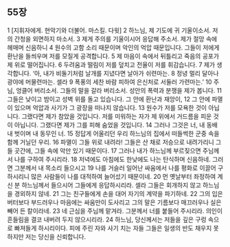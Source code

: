 ## 55장
1 [지휘자에게. 현악기와 더불어. 마스킬. 다윗]
2 하느님, 제 기도에 귀 기울이소서. 저의 간청을 외면하지 마소서.
3 제게 주의를 기울이시어 응답해 주소서. 제가 절망 속에 헤매며 신음하니
4 원수의 고함 소리 때문이며 악인의 억압 때문입니다. 그들이 저에게 환난을 들씌우며 저를 모질게 공격합니다.
5 제 마음이 속에서 뒤틀리고 죽음의 공포가 제 위로 떨어집니다.
6 두려움과 떨림이 저를 덮치고 전율이 저를 휘감습니다.
7 제가 생각합니다. ‘아, 내가 비둘기처럼 날개를 지녔다면 날아가 쉬련마는.
8 정녕 멀리 달아나 광야에 머물련마는. 셀라
9 폭풍의 세찬 바람 피하여 은신처로 서둘러 가련마는.’
10 주님, 엉클어 버리소서. 그들의 말을 갈라 버리소서. 성안의 폭력과 분쟁을 제가 봅니다.
11 그들은 낮이고 밤이고 성벽 위를 돌고 있습니다. 그 안에 환난과 재앙이,
12 그 안에 파멸이 있으며 억압과 사기가 그 광장을 떠나지 않습니다.
13 원수가 저를 모욕한 것이 아닙니다. 그랬다면 제가 참았을 것입니다. 저를 미워하는 자가 제 위에서 거드름을 피운 것이 아닙니다. 그랬다면 제가 그를 피해 숨었을 것입니다.
14 그러나 그것은 너, 내 동배 내 벗이며 내 동무인 너.
15 정답게 어울리던 우리 하느님의 집에서 떠들썩한 군중 속을 함께 거닐던 우리.
16 파멸이 그들 위로 내려라! 그들은 산 채로 저승으로 내려가리니 그들 곳간에, 그들 속에 악만 있기 때문이다.
17 그러나 내가 하느님께 부르짖으면 주님께서 나를 구하여 주시리라.
18 저녁에도 아침에도 한낮에도 나는 탄식하며 신음하네. 그러면 그분께서 내 목소리 들으시고
19 나를 거슬러 일어난 싸움에서 나를 평화로 이끌어 구하시리니 많은 사람들이 나를 대적하여 늘어섰기 때문이네.
20 먼 옛날부터 좌정하여 계신 분 하느님께서 들으시어 그들에게 응답하시리라. 셀라 그들은 회개하지 않고 하느님을 경외하지 않네.
21 그는 친구들에게 손을 대어 자기의 계약을 파기하네.
22 그의 입은 버터보다 부드러우나 마음에는 싸움만이 도사리고 그의 말은 기름보다 매끄러우나 실은 빼어 든 칼이라네.
23 네 근심을 주님께 맡겨라. 그분께서 너를 붙들어 주시리라. 의인이 흔들림을 결코 내버려 두지 않으시리라.
24 하느님, 당신께서는 저들을 깊은 구렁 속으로 빠져들게 하시리이다. 피에 주린 자와 사기 치는 자들 그들은 일생의 반도 채우지 못하지만 저는 당신을 신뢰합니다.
